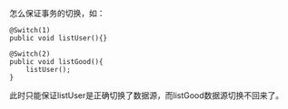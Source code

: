 怎么保证事务的切换，如：
```
@Switch(1)
public void listUser(){}

@Switch(2)
public void listGood(){
    listUser();
}
```
此时只能保证listUser是正确切换了数据源，而listGood数据源切换不回来了。